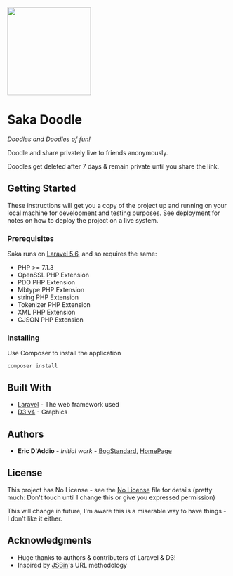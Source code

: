 <img src="http://saka.ericdaddio.co.uk/img/logo.png" alt="" width="190" height="200">

# Saka Doodle

*Doodles and Doodles of fun!*

Doodle and share privately live to friends anonymously.

Doodles get deleted after 7 days & remain private until you share the link.


## Getting Started

These instructions will get you a copy of the project up and running on your local machine for development and testing purposes. See deployment for notes on how to deploy the project on a live system.

### Prerequisites

Saka runs on [Laravel 5.6](https://laravel.com/docs/5.6/installation), and so requires the same:

- PHP >= 7.1.3
- OpenSSL PHP Extension
- PDO PHP Extension
- Mbtype PHP Extension
- string PHP Extension
- Tokenizer PHP Extension
- XML PHP Extension
- CJSON PHP Extension

### Installing

Use Composer to install the application

```
composer install
```


## Built With

* [Laravel](https://laravel.com/docs/5.6/installation) - The web framework used
* [D3 v4](https://d3js.org/) - Graphics

## Authors

* **Eric D'Addio** - *Initial work* - [BogStandard](https://github.com/BogStandard), [HomePage](http://ericdaddio.co.uk)

## License

This project has No License - see the [No License](https://choosealicense.com/no-permission/) file for details (pretty much: Don't touch until I change this or give you expressed permission)

This will change in future, I'm aware this is a miserable way to have things - I don't like it either.

## Acknowledgments

* Huge thanks to authors & contributers of Laravel & D3!
* Inspired by [JSBin](http://jsbin.com)'s URL methodology
